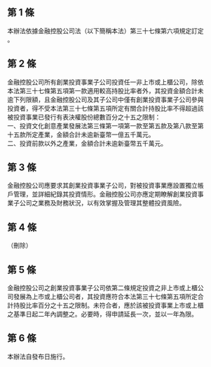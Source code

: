 第 1 條
-------
本辦法依據金融控股公司法（以下簡稱本法）第三十七條第六項規定訂定  
。

第 2 條
-------
金融控股公司所有創業投資事業子公司投資任一非上市或上櫃公司，除依  
本法第三十七條第五項第一款適用較高持股比率者外，其投資金額合計未  
逾下列限額，且金融控股公司及其子公司中僅有創業投資事業子公司參與  
投資者，得不受本法第三十七條第五項所定有關合計持股比率不得超過該  
被投資事業已發行有表決權股份總數百分之十五之限制：  
一、投資文化創意產業發展法第三條第一項第一款至第五款及第八款至第  
    十五款所定產業，金額合計未逾新臺幣一億五千萬元。  
二、投資前款以外之產業，金額合計未逾新臺幣五千萬元。

第 3 條
-------
金融控股公司應要求其創業投資事業子公司，對被投資事業應設置獨立帳  
戶管理，並詳細紀錄其投資情形。金融控股公司亦應定期瞭解創業投資事  
業子公司之業務及財務狀況，以有效掌握及管理其整體投資風險。

第 4 條
-------
（刪除）

第 5 條
-------
金融控股公司之創業投資事業子公司依第二條規定投資之非上市或上櫃公  
司發展為上市或上櫃公司者，其投資應符合本法第三十七條第五項所定合  
計持股比率百分之十五之限制。未符合者，應於該被投資事業上市或上櫃  
之基準日起二年內調整之。必要時，得申請延長一次，並以一年為限。

第 6 條
-------
本辦法自發布日施行。


